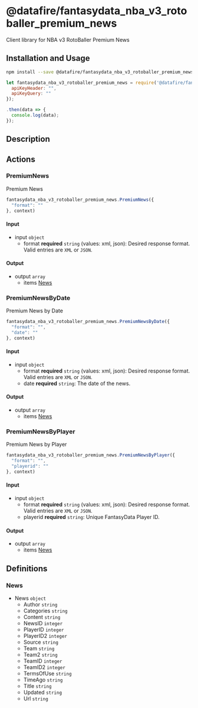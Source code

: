# @datafire/fantasydata_nba_v3_rotoballer_premium_news

Client library for NBA v3 RotoBaller Premium News

## Installation and Usage
```bash
npm install --save @datafire/fantasydata_nba_v3_rotoballer_premium_news
```
```js
let fantasydata_nba_v3_rotoballer_premium_news = require('@datafire/fantasydata_nba_v3_rotoballer_premium_news').create({
  apiKeyHeader: "",
  apiKeyQuery: ""
});

.then(data => {
  console.log(data);
});
```

## Description



## Actions

### PremiumNews
Premium News


```js
fantasydata_nba_v3_rotoballer_premium_news.PremiumNews({
  "format": ""
}, context)
```

#### Input
* input `object`
  * format **required** `string` (values: xml, json): Desired response format. Valid entries are <code>XML</code> or <code>JSON</code>.

#### Output
* output `array`
  * items [News](#news)

### PremiumNewsByDate
Premium News by Date


```js
fantasydata_nba_v3_rotoballer_premium_news.PremiumNewsByDate({
  "format": "",
  "date": ""
}, context)
```

#### Input
* input `object`
  * format **required** `string` (values: xml, json): Desired response format. Valid entries are <code>XML</code> or <code>JSON</code>.
  * date **required** `string`: The date of the news.

#### Output
* output `array`
  * items [News](#news)

### PremiumNewsByPlayer
Premium News by Player


```js
fantasydata_nba_v3_rotoballer_premium_news.PremiumNewsByPlayer({
  "format": "",
  "playerid": ""
}, context)
```

#### Input
* input `object`
  * format **required** `string` (values: xml, json): Desired response format. Valid entries are <code>XML</code> or <code>JSON</code>.
  * playerid **required** `string`: Unique FantasyData Player ID.

#### Output
* output `array`
  * items [News](#news)



## Definitions

### News
* News `object`
  * Author `string`
  * Categories `string`
  * Content `string`
  * NewsID `integer`
  * PlayerID `integer`
  * PlayerID2 `integer`
  * Source `string`
  * Team `string`
  * Team2 `string`
  * TeamID `integer`
  * TeamID2 `integer`
  * TermsOfUse `string`
  * TimeAgo `string`
  * Title `string`
  * Updated `string`
  * Url `string`


